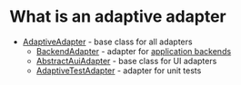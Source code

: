 # What is an adaptive adapter

- [AdaptiveAdapter](class://) - base class for all adapters
    - [BackendAdapter](class://) - adapter for [application backends](def://)
    - [AbstractAuiAdapter](class://) - base class for UI adapters
    - [AdaptiveTestAdapter](class://) - adapter for unit tests